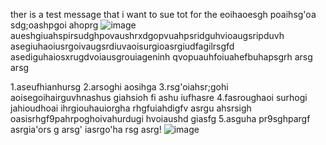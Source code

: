 ther is a test message that i want to sue tot for the 
eoihaoesgh poaihsg'oa
sdg;oashpgoi ahoprg
![image](https://github.com/user-attachments/assets/115a0288-04f9-42b4-9932-30469d8d2929)  
aueshgiuahspirsudghpovaushrxdgopvuahpsridguhvioaugsripduvh
asegiuhaoiusrgoivaugsrdiuvaoisurgioasrgiudfagilrsgfd
asediguhaiosxrugdvoiausgrouiageninh qvopuauhfoiuahefbuhapsgrh
arsg
arsg


1.aseufhianhursg 
2.arsoghi aosihga
3.rsg'oiahsr;gohi aoisegoihairguvhnashus giahsioh fi ashu iufhasre
4.fasroughaoi surhogi jahioudhoai ihrgiouhauiorgha rhgfuiahdigfv
asrgu ahsrsigh oasisrhgf9pahrpoghoivahurdugi hvoiaushd giasfg
5.asguha pr9sghpargf
asrgia'ors g
arsg' iasrgo'ha rsg
asrg!
![image](https://github.com/user-attachments/assets/5b9dbc77-e240-4d0d-bfb2-bd803a459b60)

